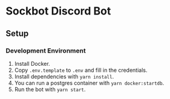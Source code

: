 # Sockbot Discord Bot

## Setup

### Development Environment

1. Install Docker.
2. Copy `.env.template` to `.env` and fill in the credentials.
3. Install dependencies with `yarn install`.
4. You can run a postgres container with `yarn docker:startdb`.
5. Run the bot with `yarn start`.
